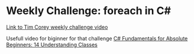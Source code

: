 ﻿# Weekly Challenge: foreach in C#

[Link to Tim Corey weekly challenge video](https://www.youtube.com/watch?v=pxdwwgIja5Q&list=PLLWMQd6PeGY1VcJGocm1wwtFCZUrh2sc9&index=1)

Usefull video for biginner for that challenge
[C# Fundamentals for Absolute Beginners: 14 Understanding Classes](https://www.youtube.com/watch?v=4Aiu4oAqyWU&list=PLsrZV8shpwjMkG96rkKLdNiX02S5LPIqS&index=15)